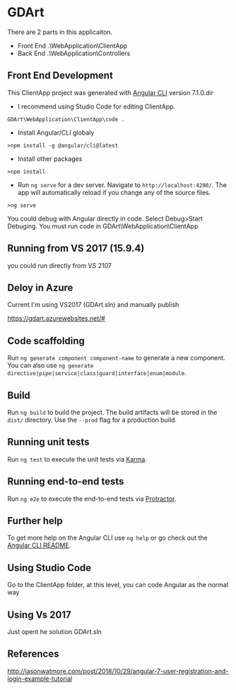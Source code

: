 # GDArt
There are 2 parts in this applicaiton.
- Front End .\WebApplication\ClientApp
- Back End .\WebApplication\Controllers

## Front End Development

This ClientApp project was generated with [Angular CLI](https://github.com/angular/angular-cli) version 7.1.0.dir

- I recommend using Studio Code for editing ClientApp.
```
GDArt\WebApplication\ClientApp\code .
```

- Install Angular/CLI globaly
```
>npm install -g @angular/cli@latest
```
- Install other packages
```
>npm install
```

- Run `ng serve` for a dev server. Navigate to `http://localhost:4200/`. The app will automatically reload if you change any of the source files.
```
>ng serve
```

You could debug with Angular directly in code. Select Debug>Start Debuging. You must run code in GDArt\WebApplication\ClientApp

## Running from VS 2017 (15.9.4)
you could run directly from VS 2107 

## Deloy in Azure

Current I'm using VS2017 (GDArt.sln) and manually publish 

https://gdart.azurewebsites.net/#


## Code scaffolding

Run `ng generate component component-name` to generate a new component. You can also use `ng generate directive|pipe|service|class|guard|interface|enum|module`.

## Build

Run `ng build` to build the project. The build artifacts will be stored in the `dist/` directory. Use the `--prod` flag for a production build.

## Running unit tests

Run `ng test` to execute the unit tests via [Karma](https://karma-runner.github.io).

## Running end-to-end tests

Run `ng e2e` to execute the end-to-end tests via [Protractor](http://www.protractortest.org/).

## Further help

To get more help on the Angular CLI use `ng help` or go check out the [Angular CLI README](https://github.com/angular/angular-cli/blob/master/README.md).



## Using Studio Code

Go to the ClientApp folder, at this level, you can code Angular as the normal way

## Using Vs 2017
Just opent he solution GDArt.sln


## References
http://jasonwatmore.com/post/2018/10/29/angular-7-user-registration-and-login-example-tutorial

